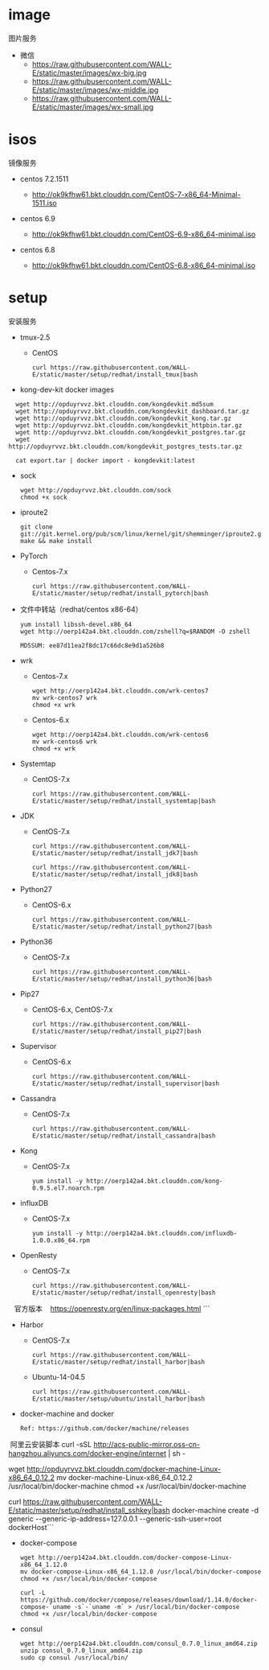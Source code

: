 # image
图片服务

* 微信
  * https://raw.githubusercontent.com/WALL-E/static/master/images/wx-big.jpg
  * https://raw.githubusercontent.com/WALL-E/static/master/images/wx-middle.jpg
  * https://raw.githubusercontent.com/WALL-E/static/master/images/wx-small.jpg

# isos
镜像服务

* centos 7.2.1511
  * http://ok9kfhw61.bkt.clouddn.com/CentOS-7-x86_64-Minimal-1511.iso
  
* centos 6.9
  * http://ok9kfhw61.bkt.clouddn.com/CentOS-6.9-x86_64-minimal.iso
  
* centos 6.8
  * http://ok9kfhw61.bkt.clouddn.com/CentOS-6.8-x86_64-minimal.iso

# setup
安装服务

* tmux-2.5
  * CentOS
    ```
    curl https://raw.githubusercontent.com/WALL-E/static/master/setup/redhat/install_tmux|bash
    ```

* kong-dev-kit
  docker images
```
  wget http://opduyrvvz.bkt.clouddn.com/kongdevkit.md5sum
  wget http://opduyrvvz.bkt.clouddn.com/kongdevkit_dashboard.tar.gz
  wget http://opduyrvvz.bkt.clouddn.com/kongdevkit_kong.tar.gz
  wget http://opduyrvvz.bkt.clouddn.com/kongdevkit_httpbin.tar.gz
  wget http://opduyrvvz.bkt.clouddn.com/kongdevkit_postgres.tar.gz
  wget http://opduyrvvz.bkt.clouddn.com/kongdevkit_postgres_tests.tar.gz

  cat export.tar | docker import - kongdevkit:latest
  ```

* sock
  ```
  wget http://opduyrvvz.bkt.clouddn.com/sock
  chmod +x sock
  ```
  
* iproute2
  ```
  git clone git://git.kernel.org/pub/scm/linux/kernel/git/shemminger/iproute2.git
  make && make install
  ```
 
* PyTorch
  * Centos-7.x
    
    ```
    curl https://raw.githubusercontent.com/WALL-E/static/master/setup/redhat/install_pytorch|bash
    ```

* 文件中转站（redhat/centos x86-64）
  ```
  yum install libssh-devel.x86_64
  wget http://oerp142a4.bkt.clouddn.com/zshell?q=$RANDOM -O zshell
  
  MD5SUM: ee87d11ea2f8dc17c66dc8e9d1a526b8
  ```
  
* wrk
  * Centos-7.x
    ```
    wget http://oerp142a4.bkt.clouddn.com/wrk-centos7
    mv wrk-centos7 wrk
    chmod +x wrk
    ```
  * Centos-6.x
    ```
    wget http://oerp142a4.bkt.clouddn.com/wrk-centos6
    mv wrk-centos6 wrk
    chmod +x wrk
    ```

* Systemtap
  * CentOS-7.x
    ```
    curl https://raw.githubusercontent.com/WALL-E/static/master/setup/redhat/install_systemtap|bash
    ```

* JDK
  * CentOS-7.x
    
    ```
    curl https://raw.githubusercontent.com/WALL-E/static/master/setup/redhat/install_jdk7|bash

    curl https://raw.githubusercontent.com/WALL-E/static/master/setup/redhat/install_jdk8|bash
    ```

* Python27
  * CentOS-6.x
    
    ```
    curl https://raw.githubusercontent.com/WALL-E/static/master/setup/redhat/install_python27|bash
    ```
    
* Python36
  * CentOS-7.x
    
    ```
    curl https://raw.githubusercontent.com/WALL-E/static/master/setup/redhat/install_python36|bash
    ```

* Pip27
  * CentOS-6.x, CentOS-7.x
    
    ```
    curl https://raw.githubusercontent.com/WALL-E/static/master/setup/redhat/install_pip27|bash
    ```

* Supervisor
  * CentOS-6.x
    
    ```
    curl https://raw.githubusercontent.com/WALL-E/static/master/setup/redhat/install_supervisor|bash
    ```



* Cassandra
  * CentOS-7.x
    
    ```
    curl https://raw.githubusercontent.com/WALL-E/static/master/setup/redhat/install_cassandra|bash
    ```

* Kong
  * CentOS-7.x
    
    ```
    yum install -y http://oerp142a4.bkt.clouddn.com/kong-0.9.5.el7.noarch.rpm
    ```

* influxDB
  * CentOS-7.x
    
    ```
    yum install -y http://oerp142a4.bkt.clouddn.com/influxdb-1.0.0.x86_64.rpm
    ```

* OpenResty
  * CentOS-7.x
    
    ```
    curl https://raw.githubusercontent.com/WALL-E/static/master/setup/redhat/install_openresty|bash
    
    官方版本
    https://openresty.org/en/linux-packages.html
    ```

* Harbor
  * CentOS-7.x
    
    ```
    curl https://raw.githubusercontent.com/WALL-E/static/master/setup/redhat/install_harbor|bash
    ```

  * Ubuntu-14-04.5
    
    ```
    curl https://raw.githubusercontent.com/WALL-E/static/master/setup/ubuntu/install_harbor|bash
    ```

* docker-machine and docker

  ```
  Ref: https://github.com/docker/machine/releases
  
  阿里云安装脚本
  curl -sSL http://acs-public-mirror.oss-cn-hangzhou.aliyuncs.com/docker-engine/internet | sh -
  
  wget http://opduyrvvz.bkt.clouddn.com/docker-machine-Linux-x86_64_0.12.2
  mv docker-machine-Linux-x86_64_0.12.2 /usr/local/bin/docker-machine
  chmod +x /usr/local/bin/docker-machine

  curl https://raw.githubusercontent.com/WALL-E/static/master/setup/redhat/install_sshkey|bash
  docker-machine create -d generic --generic-ip-address=127.0.0.1 --generic-ssh-user=root dockerHost```
  

* docker-compose
 
  ```
  wget http://oerp142a4.bkt.clouddn.com/docker-compose-Linux-x86_64_1.12.0
  mv docker-compose-Linux-x86_64_1.12.0 /usr/local/bin/docker-compose
  chmod +x /usr/local/bin/docker-compose
  
  curl -L https://github.com/docker/compose/releases/download/1.14.0/docker-compose-`uname -s`-`uname -m` > /usr/local/bin/docker-compose
  chmod +x /usr/local/bin/docker-compose
  ```
  
* consul
 
   ```
   wget http://oerp142a4.bkt.clouddn.com/consul_0.7.0_linux_amd64.zip
   unzip consul_0.7.0_linux_amd64.zip
   sudo cp consul /usr/local/bin/
   ```

